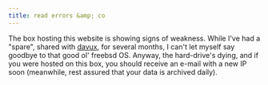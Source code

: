 ```yaml
---
title: read errors &amp; co
---
```


The box hosting this website is showing signs of weakness. While I've had a
"spare", shared with [davux](http://weeno.net), for several months, I can't
let myself say goodbye to that good ol' freebsd OS. Anyway, the hard-drive's
dying, and if you were hosted on this box, you should receive an e-mail with a
new IP soon (meanwhile, rest assured that your data is archived daily).

